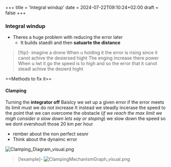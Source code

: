 +++
title = 'Integral windup'
date = 2024-07-22T09:10:24+02:00
draft = false
+++

### Integral windup
- Theres a huge problem with reducing the error later 
	-  It builds staedli and then **satuarte the distance**
>[!tip]- imagine a drone
>When u holding it the error is rising since it canot achive the desiersed hight 
>The enging increase there power 
>When u lwt it go the speed is to high and so the error that it canot steadl achive the desierd hight 


==Methods to fix it==



#### Clamping 

Turning the **integrator off**
Baislcy we set up a given error 
if the error meets its limit 
must we do not increase It 
instead we steadly incerase the speed to the point that we can overcome the obstacle (*if we reach the max limit we migh consider a slow down lets say or stoping*) we slow down the speed so we dont overshoult those 20 km per hour
- rember about the non perfect sesnr 
- Think about the dynaimc error 

![Clamping_Diagram_visual.png](/Notes/Clamping_Diagram_visual.png)







>[!example]-
>![ClampingMechanismGraph_visual.png](/Notes/ClampingMechanismGraph_visual.png)

